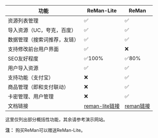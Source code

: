 
| 功能                         | ReMan-Lite                    | ReMan               |
| ---------------------------- | ----------------------------- | ------------------- |
| 资源列表管理                 | ✅                             | ✅                   |
| 导入资源（UC，夸克，百度）   | ✅                             | ✅                   |
| 数据管理（搜索词推荐，友链） | ✅                             | ✅                   |
| 支持修改前台用户界面         | ✅                             | ❌                   |
| SEO友好程度                  | ✅100%                         | ✅80%                |
| 用户导入资源                 | ✅                             | ✅                   |
| 支持功能（支付宝）           | ❌                             | ✅                   |
| 商品管理（即和支付联动）     | ❌                             | ✅                   |
| 卡密管理、用户管理           | ❌                             | ✅                   |
| 文档链接                     | [reman-lite链接](/reman-lite) | [reman链接](/reman) |

这里仅列出部分概括性功能，其余请参考演示网站。

**注：** 购买ReMan可以赠送ReMan-Lite。
